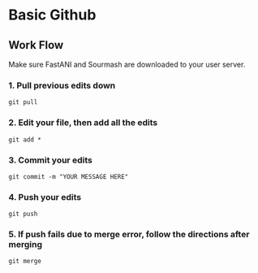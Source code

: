 # Basic Github
## Work Flow
Make sure FastANI and Sourmash are downloaded to your user server.
### 1. Pull previous edits down
```
git pull
```
### 2. Edit your file, then add all the edits
```
git add *
```
### 3. Commit your edits
```
git commit -m "YOUR MESSAGE HERE"
```
### 4. Push your edits
```
git push
```
### 5. If push fails due to merge error, follow the directions after merging
```
git merge
```
